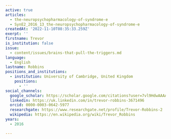 ```yaml
---
active: true
articles:
  - the-neuropsychopharmacology-of-syndrome-e
  - SynE2_2016_13_the-neuropsychopharmacology-of-syndrome-e
createdAt: '2022-11-10T08:35:33.259Z'
exerpt: ''
firstname: Trevor
is_institution: false
issue:
  - content/issues/brains-that-pull-the-triggers.md
language:
  - English
lastname: Robbins
positions_and_institutions:
  - institution: University of Cambridge, United Kingdom
    positions:
      - ''
social_channels:
  google_scholar: https://scholar.google.com/citations?user=7vl9HdwAAAAJ&hl=fr
  linkedin: https://uk.linkedin.com/in/trevor-robbins-3671496
  orcid: 0000-0003-0642-5977
  researchgate: https://www.researchgate.net/profile/Trevor-Robbins-2
  wikipedia: https://en.wikipedia.org/wiki/Trevor_Robbins
years:
  - 2016

---
```

